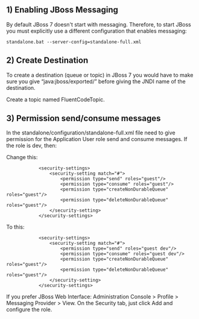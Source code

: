 ## 1) Enabling JBoss Messaging ##

By default JBoss 7 doesn't start with messaging.
Therefore, to start JBoss you must explicitly use a different configuration that enables messaging:

    standalone.bat --server-config=standalone-full.xml

## 2) Create Destination ##

To create a destination (queue or topic) in JBoss 7 you would have to make sure you give “java:jboss/exported/” before giving the 
JNDI name of the destination. 

Create a topic named FluentCodeTopic.

## 3) Permission  send/consume messages ##

In the standalone/configuration/standalone-full.xml file need to give permission for the Application User role send 
and consume messages. If the role is dev, then:

Change this:

                <security-settings>
                    <security-setting match="#">
                        <permission type="send" roles="guest"/>
                        <permission type="consume" roles="guest"/>
                        <permission type="createNonDurableQueue" roles="guest"/>
                        <permission type="deleteNonDurableQueue" roles="guest"/>
                    </security-setting>
                </security-settings>

To this:

                <security-settings>
                    <security-setting match="#">
                        <permission type="send" roles="guest dev"/>
                        <permission type="consume" roles="guest dev"/>
                        <permission type="createNonDurableQueue" roles="guest"/>
                        <permission type="deleteNonDurableQueue" roles="guest"/>
                    </security-setting>
                </security-settings>
                
If you prefer JBoss Web Interface:  Administration Console > Profile > Messaging Provider > View.
On the Security tab, just click Add  and configure the role.